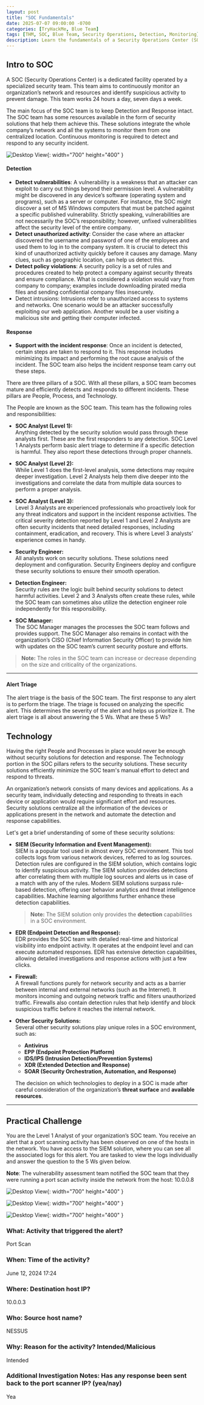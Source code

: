 ```yaml
---
layout: post
title: "SOC Fundamentals"
date: 2025-07-07 09:00:00 -0700
categories: [TryHackMe, Blue Team]
tags: [THM, SOC, Blue Team, Security Operations, Detection, Monitoring]
description: Learn the fundamentals of a Security Operations Center (SOC), including the roles, responsibilities, and tools used by SOC analysts. Based on the TryHackMe SOC Fundamentals room.
---
```


## Intro to SOC

A SOC (Security Operations Center) is a dedicated facility operated by a specialized security team. This team aims to continuously monitor an organization’s network and resources and identify suspicious activity to prevent damage. This team works 24 hours a day, seven days a week.

The main focus of the SOC team is to keep Detection and Response intact. The SOC team has some resources available in the form of security solutions that help them achieve this. These solutions integrate the whole company’s network and all the systems to monitor them from one centralized location. Continuous monitoring is required to detect and respond to any security incident.

![Desktop View](/assets/img/SOC/1.png){: width="700" height="400" }

#### Detection

- **Detect vulnerabilities**: A vulnerability is a weakness that an attacker can exploit to carry out things beyond their permission level. A vulnerability might be discovered in any device’s software (operating system and programs), such as a server or computer. For instance, the SOC might discover a set of MS Windows computers that must be patched against a specific published vulnerability. Strictly speaking, vulnerabilities are not necessarily the SOC’s responsibility; however, unfixed vulnerabilities affect the security level of the entire company.
- **Detect unauthorized activity**: Consider the case where an attacker discovered the username and password of one of the employees and used them to log in to the company system. It is crucial to detect this kind of unauthorized activity quickly before it causes any damage. Many clues, such as geographic location, can help us detect this.
- **Detect policy violations**: A security policy is a set of rules and procedures created to help protect a company against security threats and ensure compliance. What is considered a violation would vary from company to company; examples include downloading pirated media files and sending confidential company files insecurely.
- Detect intrusions: Intrusions refer to unauthorized access to systems and networks. One scenario would be an attacker successfully exploiting our web application. Another would be a user visiting a malicious site and getting their computer infected.

#### Response

- **Support with the incident response**: Once an incident is detected, certain steps are taken to respond to it. This response includes minimizing its impact and performing the root cause analysis of the incident. The SOC team also helps the incident response team carry out these steps.

There are three pillars of a SOC. With all these pillars, a SOC team becomes mature and efficiently detects and responds to different incidents. These pillars are People, Process, and Technology.

The People are known as the SOC team. This team has the following roles and responsibilities:

- **SOC Analyst (Level 1):**  
  Anything detected by the security solution would pass through these analysts first. These are the first responders to any detection. SOC Level 1 Analysts perform basic alert triage to determine if a specific detection is harmful. They also report these detections through proper channels.

- **SOC Analyst (Level 2):**  
  While Level 1 does the first-level analysis, some detections may require deeper investigation. Level 2 Analysts help them dive deeper into the investigations and correlate the data from multiple data sources to perform a proper analysis.

- **SOC Analyst (Level 3):**  
  Level 3 Analysts are experienced professionals who proactively look for any threat indicators and support in the incident response activities. The critical severity detection reported by Level 1 and Level 2 Analysts are often security incidents that need detailed responses, including containment, eradication, and recovery. This is where Level 3 analysts’ experience comes in handy.

- **Security Engineer:**  
  All analysts work on security solutions. These solutions need deployment and configuration. Security Engineers deploy and configure these security solutions to ensure their smooth operation.

- **Detection Engineer:**  
  Security rules are the logic built behind security solutions to detect harmful activities. Level 2 and 3 Analysts often create these rules, while the SOC team can sometimes also utilize the detection engineer role independently for this responsibility.

- **SOC Manager:**  
  The SOC Manager manages the processes the SOC team follows and provides support. The SOC Manager also remains in contact with the organization’s CISO (Chief Information Security Officer) to provide him with updates on the SOC team’s current security posture and efforts.

> **Note:** The roles in the SOC team can increase or decrease depending on the size and criticality of the organizations.

---

#### Alert Triage

The alert triage is the basis of the SOC team. The first response to any alert is to perform the triage. The triage is focused on analyzing the specific alert. This determines the severity of the alert and helps us prioritize it. The alert triage is all about answering the 5 Ws. What are these 5 Ws?

## Technology

Having the right People and Processes in place would never be enough without security solutions for detection and response. The Technology portion in the SOC pillars refers to the security solutions. These security solutions efficiently minimize the SOC team's manual effort to detect and respond to threats.

An organization’s network consists of many devices and applications. As a security team, individually detecting and responding to threats in each device or application would require significant effort and resources. Security solutions centralize all the information of the devices or applications present in the network and automate the detection and response capabilities.

Let's get a brief understanding of some of these security solutions:

- **SIEM (Security Information and Event Management):**  
  SIEM is a popular tool used in almost every SOC environment. This tool collects logs from various network devices, referred to as log sources. Detection rules are configured in the SIEM solution, which contains logic to identify suspicious activity. The SIEM solution provides detections after correlating them with multiple log sources and alerts us in case of a match with any of the rules. Modern SIEM solutions surpass rule-based detection, offering user behavior analytics and threat intelligence capabilities. Machine learning algorithms further enhance these detection capabilities.

  > **Note:** The SIEM solution only provides the **detection** capabilities in a SOC environment.

- **EDR (Endpoint Detection and Response):**  
  EDR provides the SOC team with detailed real-time and historical visibility into endpoint activity. It operates at the endpoint level and can execute automated responses. EDR has extensive detection capabilities, allowing detailed investigations and response actions with just a few clicks.

- **Firewall:**  
  A firewall functions purely for network security and acts as a barrier between internal and external networks (such as the Internet). It monitors incoming and outgoing network traffic and filters unauthorized traffic. Firewalls also contain detection rules that help identify and block suspicious traffic before it reaches the internal network.

- **Other Security Solutions:**  
  Several other security solutions play unique roles in a SOC environment, such as:
  - **Antivirus**
  - **EPP (Endpoint Protection Platform)**
  - **IDS/IPS (Intrusion Detection/Prevention Systems)**
  - **XDR (Extended Detection and Response)**
  - **SOAR (Security Orchestration, Automation, and Response)**

  The decision on which technologies to deploy in a SOC is made after careful consideration of the organization’s **threat surface** and **available resources**.

---

## Practical Challenge

You are the Level 1 Analyst of your organization’s SOC team. You receive an alert that a port scanning activity has been observed on one of the hosts in the network. You have access to the SIEM solution, where you can see all the associated logs for this alert. You are tasked to view the logs individually and answer the question to the 5 Ws given below.

**Note**: The vulnerability assessment team notified the SOC team that they were running a port scan activity inside the network from the host: 10.0.0.8

![Desktop View](/assets/img/SOC/2.png){: width="700" height="400" }

![Desktop View](/assets/img/SOC/3.png){: width="700" height="400" }

![Desktop View](/assets/img/SOC/4.png){: width="700" height="400" }

### What: Activity that triggered the alert?

Port Scan

### When: Time of the activity? 

June 12, 2024 17:24

### Where: Destination host IP? 

10.0.0.3

### Who: Source host name?

NESSUS

### Why: Reason for the activity? Intended/Malicious

Intended

### Additional Investigation Notes: Has any response been sent back to the port scanner IP? (yea/nay)

Yea












